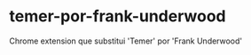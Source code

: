 temer-por-frank-underwood
========================

Chrome extension que substitui 'Temer' por 'Frank Underwood'
